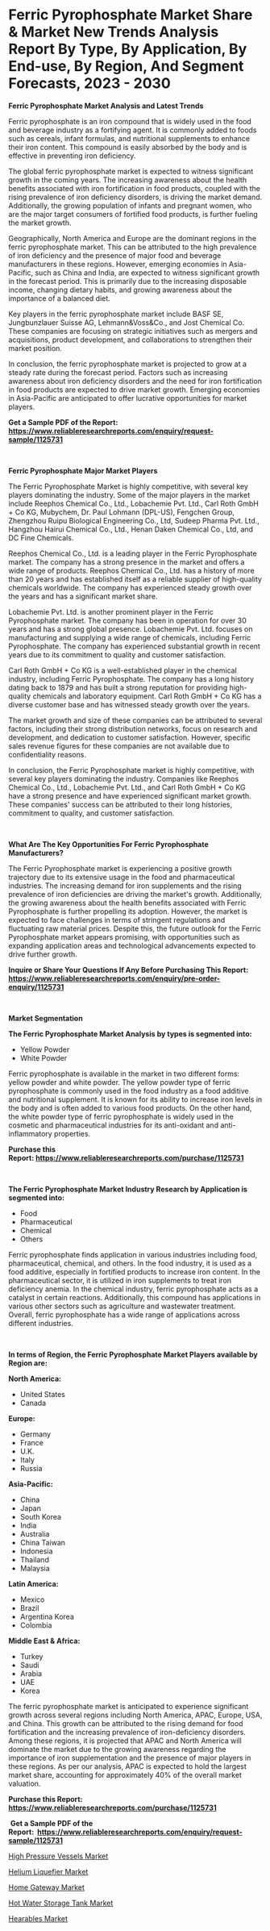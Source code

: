 <p><h1>Ferric Pyrophosphate Market Share & Market New Trends Analysis Report By Type, By Application, By End-use, By Region, And Segment Forecasts, 2023 - 2030</h1></p><p><strong>Ferric Pyrophosphate Market Analysis and Latest Trends</strong></p>
<p><p>Ferric pyrophosphate is an iron compound that is widely used in the food and beverage industry as a fortifying agent. It is commonly added to foods such as cereals, infant formulas, and nutritional supplements to enhance their iron content. This compound is easily absorbed by the body and is effective in preventing iron deficiency.</p><p>The global ferric pyrophosphate market is expected to witness significant growth in the coming years. The increasing awareness about the health benefits associated with iron fortification in food products, coupled with the rising prevalence of iron deficiency disorders, is driving the market demand. Additionally, the growing population of infants and pregnant women, who are the major target consumers of fortified food products, is further fueling the market growth.</p><p>Geographically, North America and Europe are the dominant regions in the ferric pyrophosphate market. This can be attributed to the high prevalence of iron deficiency and the presence of major food and beverage manufacturers in these regions. However, emerging economies in Asia-Pacific, such as China and India, are expected to witness significant growth in the forecast period. This is primarily due to the increasing disposable income, changing dietary habits, and growing awareness about the importance of a balanced diet.</p><p>Key players in the ferric pyrophosphate market include BASF SE, Jungbunzlauer Suisse AG, Lehmann&Voss&Co., and Jost Chemical Co. These companies are focusing on strategic initiatives such as mergers and acquisitions, product development, and collaborations to strengthen their market position.</p><p>In conclusion, the ferric pyrophosphate market is projected to grow at a steady rate during the forecast period. Factors such as increasing awareness about iron deficiency disorders and the need for iron fortification in food products are expected to drive market growth. Emerging economies in Asia-Pacific are anticipated to offer lucrative opportunities for market players.</p></p>
<p><strong>Get a Sample PDF of the Report:&nbsp; <a href="https://www.reliableresearchreports.com/enquiry/request-sample/1125731">https://www.reliableresearchreports.com/enquiry/request-sample/1125731</a></strong></p>
<p>&nbsp;</p>
<p><strong>Ferric Pyrophosphate Major Market Players</strong></p>
<p><p>The Ferric Pyrophosphate Market is highly competitive, with several key players dominating the industry. Some of the major players in the market include Reephos Chemical Co., Ltd., Lobachemie Pvt. Ltd., Carl Roth GmbH + Co KG, Mubychem, Dr. Paul Lohmann (DPL-US), Fengchen Group, Zhengzhou Ruipu Biological Engineering Co., Ltd, Sudeep Pharma Pvt. Ltd., Hangzhou Hairui Chemical Co., Ltd., Henan Daken Chemical Co., Ltd, and DC Fine Chemicals.</p><p>Reephos Chemical Co., Ltd. is a leading player in the Ferric Pyrophosphate market. The company has a strong presence in the market and offers a wide range of products. Reephos Chemical Co., Ltd. has a history of more than 20 years and has established itself as a reliable supplier of high-quality chemicals worldwide. The company has experienced steady growth over the years and has a significant market share.</p><p>Lobachemie Pvt. Ltd. is another prominent player in the Ferric Pyrophosphate market. The company has been in operation for over 30 years and has a strong global presence. Lobachemie Pvt. Ltd. focuses on manufacturing and supplying a wide range of chemicals, including Ferric Pyrophosphate. The company has experienced substantial growth in recent years due to its commitment to quality and customer satisfaction.</p><p>Carl Roth GmbH + Co KG is a well-established player in the chemical industry, including Ferric Pyrophosphate. The company has a long history dating back to 1879 and has built a strong reputation for providing high-quality chemicals and laboratory equipment. Carl Roth GmbH + Co KG has a diverse customer base and has witnessed steady growth over the years.</p><p>The market growth and size of these companies can be attributed to several factors, including their strong distribution networks, focus on research and development, and dedication to customer satisfaction. However, specific sales revenue figures for these companies are not available due to confidentiality reasons.</p><p>In conclusion, the Ferric Pyrophosphate market is highly competitive, with several key players dominating the industry. Companies like Reephos Chemical Co., Ltd., Lobachemie Pvt. Ltd., and Carl Roth GmbH + Co KG have a strong presence and have experienced significant market growth. These companies' success can be attributed to their long histories, commitment to quality, and customer satisfaction.</p></p>
<p>&nbsp;</p>
<p><strong>What Are The Key Opportunities For Ferric Pyrophosphate Manufacturers?</strong></p>
<p><p>The Ferric Pyrophosphate market is experiencing a positive growth trajectory due to its extensive usage in the food and pharmaceutical industries. The increasing demand for iron supplements and the rising prevalence of iron deficiencies are driving the market's growth. Additionally, the growing awareness about the health benefits associated with Ferric Pyrophosphate is further propelling its adoption. However, the market is expected to face challenges in terms of stringent regulations and fluctuating raw material prices. Despite this, the future outlook for the Ferric Pyrophosphate market appears promising, with opportunities such as expanding application areas and technological advancements expected to drive further growth.</p></p>
<p><strong>Inquire or Share Your Questions If Any Before Purchasing This Report: <a href="https://www.reliableresearchreports.com/enquiry/pre-order-enquiry/1125731">https://www.reliableresearchreports.com/enquiry/pre-order-enquiry/1125731</a></strong></p>
<p>&nbsp;</p>
<p><strong>Market Segmentation</strong></p>
<p><strong>The Ferric Pyrophosphate Market Analysis by types is segmented into:</strong></p>
<p><ul><li>Yellow Powder</li><li>White Powder</li></ul></p>
<p><p>Ferric pyrophosphate is available in the market in two different forms: yellow powder and white powder. The yellow powder type of ferric pyrophosphate is commonly used in the food industry as a food additive and nutritional supplement. It is known for its ability to increase iron levels in the body and is often added to various food products. On the other hand, the white powder type of ferric pyrophosphate is widely used in the cosmetic and pharmaceutical industries for its anti-oxidant and anti-inflammatory properties.</p></p>
<p><strong>Purchase this Report:&nbsp;<a href="https://www.reliableresearchreports.com/purchase/1125731">https://www.reliableresearchreports.com/purchase/1125731</a></strong></p>
<p>&nbsp;</p>
<p><strong>The Ferric Pyrophosphate Market Industry Research by Application is segmented into:</strong></p>
<p><ul><li>Food</li><li>Pharmaceutical</li><li>Chemical</li><li>Others</li></ul></p>
<p><p>Ferric pyrophosphate finds application in various industries including food, pharmaceutical, chemical, and others. In the food industry, it is used as a food additive, especially in fortified products to increase iron content. In the pharmaceutical sector, it is utilized in iron supplements to treat iron deficiency anemia. In the chemical industry, ferric pyrophosphate acts as a catalyst in certain reactions. Additionally, this compound has applications in various other sectors such as agriculture and wastewater treatment. Overall, ferric pyrophosphate has a wide range of applications across different industries.</p></p>
<p>&nbsp;</p>
<p><strong>In terms of Region, the Ferric Pyrophosphate Market Players available by Region are:</strong></p>
<p>
    <p> <strong> North America: </strong>
        <ul>
            <li>United States</li>
            <li>Canada</li>
        </ul>
        </p> 
    <p> <strong> Europe: </strong>
        <ul>
            <li>Germany</li>
            <li>France</li>
            <li>U.K.</li>
            <li>Italy</li>
            <li>Russia</li>
        </ul>
        </p> 
    <p> <strong> Asia-Pacific: </strong>
        <ul>
            <li>China</li>
            <li>Japan</li>
            <li>South Korea</li>
            <li>India</li>
            <li>Australia</li>
            <li>China Taiwan</li>
            <li>Indonesia</li>
            <li>Thailand</li>
            <li>Malaysia</li>
        </ul>
        </p> 
    <p> <strong> Latin America: </strong>
        <ul>
            <li>Mexico</li>
            <li>Brazil</li>
            <li>Argentina Korea</li>
            <li>Colombia</li>
        </ul>
        </p> 
    <p> <strong> Middle East & Africa: </strong>
        <ul>
            <li>Turkey</li>
            <li>Saudi</li>
            <li>Arabia</li>
            <li>UAE</li>
            <li>Korea</li>
        </ul>
    </p>
    </p>
<p><p>The ferric pyrophosphate market is anticipated to experience significant growth across several regions including North America, APAC, Europe, USA, and China. This growth can be attributed to the rising demand for food fortification and the increasing prevalence of iron-deficiency disorders. Among these regions, it is projected that APAC and North America will dominate the market due to the growing awareness regarding the importance of iron supplementation and the presence of major players in these regions. As per our analysis, APAC is expected to hold the largest market share, accounting for approximately 40% of the overall market valuation.</p></p>
<p><strong>Purchase this Report: <a href="https://www.reliableresearchreports.com/purchase/1125731">https://www.reliableresearchreports.com/purchase/1125731</a></strong></p>
<p>&nbsp;<strong>Get a Sample PDF of the Report:&nbsp;&nbsp;<a href="https://www.reliableresearchreports.com/enquiry/request-sample/1125731">https://www.reliableresearchreports.com/enquiry/request-sample/1125731</a></strong></p>
<p><strong></strong></p>
<p><p><a href="https://medium.com/@lacyquitzon/high-pressure-vessels-market-insights-into-market-cagr-market-trends-and-growth-strategies-47a5b27a58ba">High Pressure Vessels Market</a></p><p><a href="https://medium.com/@vergiekunze/analyzing-helium-liquefier-market-global-industry-perspective-and-forecast-2023-to-2030-58b9e9c1a6e8">Helium Liquefier Market</a></p><p><a href="https://medium.com/@nelsonhauck/home-gateway-market-exploring-market-share-market-trends-and-future-growth-38f1c28caa2e">Home Gateway Market</a></p><p><a href="https://medium.com/@leliajewess/analyzing-hot-water-storage-tank-market-global-industry-perspective-and-forecast-2023-to-2030-8ace9cca52c2">Hot Water Storage Tank Market</a></p><p><a href="https://medium.com/@boydsmitham726/hearables-market-size-cagr-trends-2024-2030-e9b81fc79f8a">Hearables Market</a></p></p>